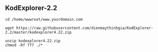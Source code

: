 ## KodExplorer-2.2
```
cd /home/wwwroot/www.yourdomain.com

```
```
wget https://raw.githubusercontent.com/dienmaythinhgia/KodExplorer-2.2/master/kodexplorer4.22.zip 

```
```
unzip kodexplorer4.22.zip 
chmod -Rf 777 ./* 
```

